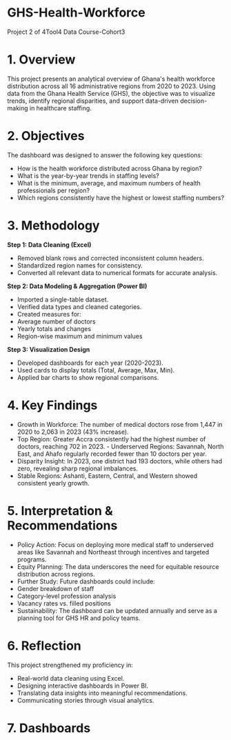 # GHS-Health-Workforce
Project 2 of 4Tool4 Data Course-Cohort3

# 1.	Overview
This project presents an analytical overview of Ghana's health workforce distribution across all 16 administrative regions from 2020 to 2023. Using data from the Ghana Health Service (GHS), the objective was to visualize trends, identify regional disparities, and support data-driven decision-making in healthcare staffing.
# 2.	Objectives
The dashboard was designed to answer the following key questions:
-	How is the health workforce distributed across Ghana by region?
-	What is the year-by-year trends in staffing levels?
-	What is the minimum, average, and maximum numbers of health professionals per region?
-	Which regions consistently have the highest or lowest staffing numbers?
# 3. Methodology
**Step 1: Data Cleaning (Excel)**
-	Removed blank rows and corrected inconsistent column headers.
-	Standardized region names for consistency.
-	Converted all relevant data to numerical formats for accurate analysis.

**Step 2: Data Modeling & Aggregation (Power BI)**
-	Imported a single-table dataset.
-	Verified data types and cleaned categories.
-	Created measures for:
-	Average number of doctors
-	Yearly totals and changes
-	Region-wise maximum and minimum values

**Step 3: Visualization Design**
-	Developed dashboards for each year (2020-2023).
-	Used cards to display totals (Total, Average, Max, Min).
-	Applied bar charts to show regional comparisons.
# 4. Key Findings
-	Growth in Workforce: The number of medical doctors rose from 1,447 in 2020 to 2,063 in 2023 (43% increase).
-	Top Region: Greater Accra consistently had the highest number of doctors, reaching 702 in 2023. - Underserved Regions: Savannah, North East, and Ahafo regularly recorded fewer than 10 doctors per year.
-	Disparity Insight: In 2023, one district had 193 doctors, while others had zero, revealing sharp regional imbalances.
-	Stable Regions: Ashanti, Eastern, Central, and Western showed consistent yearly growth.
# 5. Interpretation & Recommendations
-	Policy Action: Focus on deploying more medical staff to underserved areas like Savannah and
Northeast through incentives and targeted programs.
-	Equity Planning: The data underscores the need for equitable resource distribution across regions.
-	Further Study: Future dashboards could include:
-	Gender breakdown of staff
-	Category-level profession analysis
-	Vacancy rates vs. filled positions
-	Sustainability: The dashboard can be updated annually and serve as a planning tool for GHS HR and policy teams.
# 6. Reflection
This project strengthened my proficiency in:
-	Real-world data cleaning using Excel.
-	Designing interactive dashboards in Power BI.
-	Translating data insights into meaningful recommendations.
-	Communicating stories through visual analytics.
# 7. Dashboards
 
 
 




 
